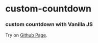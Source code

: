 # custom-countdown

### custom countdown with Vanilla JS

Try on [Github Page](https://buumu8.github.io/custom-countdown).
